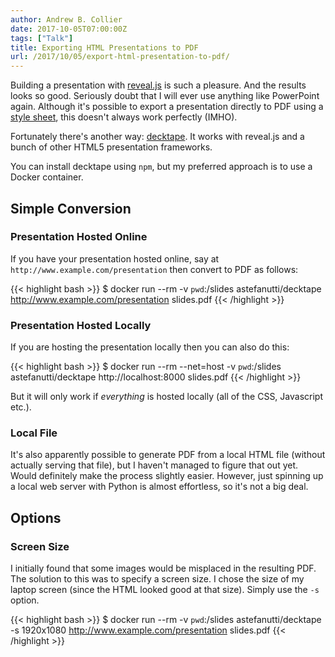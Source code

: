 ```yaml
---
author: Andrew B. Collier
date: 2017-10-05T07:00:00Z
tags: ["Talk"]
title: Exporting HTML Presentations to PDF
url: /2017/10/05/export-html-presentation-to-pdf/
---
```


Building a presentation with [reveal.js](http://lab.hakim.se/reveal-js/) is such a pleasure. And the results looks so good. Seriously doubt that I will ever use anything like PowerPoint again. Although it's possible to export a presentation directly to PDF using a [style sheet](https://github.com/hakimel/reveal.js#pdf-export), this doesn't always work perfectly (IMHO).

Fortunately there's another way: [decktape](https://github.com/astefanutti/decktape). It works with reveal.js and a bunch of other HTML5 presentation frameworks.

<!--more-->

You can install decktape using `npm`, but my preferred approach is to use a Docker container.

## Simple Conversion

### Presentation Hosted Online

If you have your presentation hosted online, say at `http://www.example.com/presentation` then convert to PDF as follows:

{{< highlight bash >}}
$ docker run --rm -v `pwd`:/slides astefanutti/decktape http://www.example.com/presentation slides.pdf
{{< /highlight >}}

### Presentation Hosted Locally

If you are hosting the presentation locally then you can also do this:

{{< highlight bash >}}
$ docker run --rm --net=host -v `pwd`:/slides astefanutti/decktape http://localhost:8000 slides.pdf
{{< /highlight >}}

But it will only work if *everything* is hosted locally (all of the CSS, Javascript etc.).

### Local File

It's also apparently possible to generate PDF from a local HTML file (without actually serving that file), but I haven't managed to figure that out yet. Would definitely make the process slightly easier. However, just spinning up a local web server with Python is almost effortless, so it's not a big deal.

## Options

### Screen Size

I initially found that some images would be misplaced in the resulting PDF. The solution to this was to specify a screen size. I chose the size of my laptop screen (since the HTML looked good at that size). Simply use the `-s` option.

{{< highlight bash >}}
$ docker run --rm -v `pwd`:/slides astefanutti/decktape -s 1920x1080 http://www.example.com/presentation slides.pdf
{{< /highlight >}}
